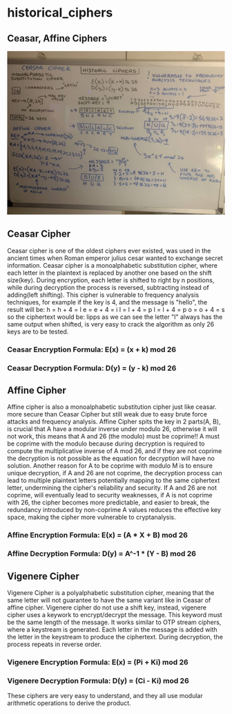 # historical_ciphers

## Ceasar, Affine Ciphers
![My Image](https://github.com/MrkFrcsl98/historical_ciphers/blob/main/23r432r32r243243242.jpg?raw=true)


## Ceasar Cipher 
Ceasar cipher is one of the oldest ciphers ever existed, was used in the ancient times when Roman emperor julius cesar
wanted to exchange secret information.
Ceasar cipher is a monoalphabetic substitution cipher, where each letter in the plaintext is replaced
by another one based on the shift size(key). During encryption, each letter is shifted to right by n positions,
while during decryption the process is reversed, subtracting instead of adding(left shifting).
This cipher is vulnerable to frequency analysis techniques, for example if the key is 4, and the message is "hello", 
the result will be:
h = h + 4 = l
e = e + 4 = i
l = l + 4 = p
l = l + 4 = p
o = o + 4 = s
so the ciphertext would be: lipps
as we can see the letter "l" always has the same output when shifted, is very easy to crack the algorithm as only 26 
keys are to be tested.
### Ceasar Encryption Formula: E(x) = (x + k) mod 26
### Ceasar Decryption Formula: D(y) = (y - k) mod 26

## Affine Cipher 

Affine cipher is also a monoalphabetic substitution cipher just like ceasar.
more secure than Ceasar Cipher but still weak due to easy brute force attacks and frequency analysis.
Affine Cipher spits the key in 2 parts(A, B), is crucial that A have a modular inverse
under modulo 26, otherwise it will not work, this means that A and 26 (the modulo) must
be coprime!! A must be coprime with the modulo because during decryption is required to
compute the multiplicative inverse of A mod 26, and if they are not coprime the
decryption is not possible as the equation for decryption will have no solution. Another
reason for A to be coprime with modulo M is to ensure unique decryption, if A and 26 are
not coprime, the decryption process can lead to multiple plaintext letters potentially
mapping to the same ciphertext letter, undermining the cipher's reliability and
security. If A and 26 are not coprime, will eventually lead to security
weaknesses, if A is not coprime with 26, the cipher becomes more predictable,
and easier to break, the redundancy introduced by non-coprime A values
reduces the effective key space, making the cipher more vulnerable
to cryptanalysis.
### Affine Encryption Formula: E(x) = (A * X + B) mod 26
### Affine Decryption Formula: D(y) = A^-1 * (Y - B) mod 26


## Vigenere Cipher 

Vigenere Cipher is a polyalphabetic substitution cipher, meaning that the same letter will not
guarantee to have the same variant like in Ceasar of affine cipher. Vigenere cipher do not use
a shift key, instead, vigenere cipher uses a keywork to encrypt/decrypt the message. 
This keyword must be the same length of the message. It works similar to OTP stream ciphers, where
a keystream is generated. Each letter in the message is added with the letter in the keystream to
produce the ciphertext. During decryption, the process repeats in reverse order.
### Vigenere Encryption Formula: E(x) = (Pi + Ki) mod 26
### Vigenere Decryption Formula: D(y) = (Ci - Ki) mod 26

These ciphers are very easy to understand, and they all use modular arithmetic operations to derive the product.
